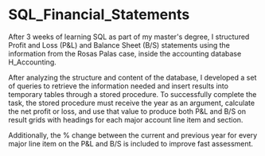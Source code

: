 # SQL_Financial_Statements

After 3 weeks of learning SQL as part of my master's degree, I structured Profit and Loss (P&L) and Balance Sheet (B/S) statements using the information from the Rosas Palas case, inside the accounting database H_Accounting. 

After analyzing the structure and content of the database, I developed a set of queries to retrieve the information needed and insert results into temporary tables through a stored procedure. To successfully complete the task, the stored procedure must receive the year as an argument, calculate the net profit or loss, and use that value to produce both P&L and B/S on result grids with headings for each major account line item and section. 

Additionally, the % change between the current and previous year for every major line item on the P&L and B/S is included to improve fast assessment.
